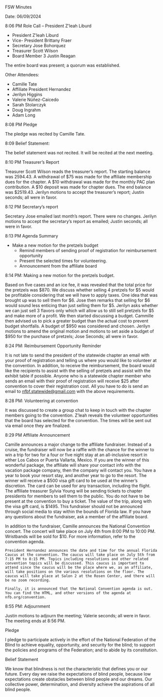 FSW Minutes

Date: 06/09/2024

8:06 PM Role Call – President Z’leah Liburd

* President Z’leah Liburd  
* Vice- President Brittany Fraer  
* Secretary Jose Bohorquez  
* Treasurer Scott Wilson  
* Board Member 3 Justin Reagan

The entire board was present; a quorum was established.

Other Attendees:

* Camille Tate  
* Affiliate President Hernandez  
* Jerilyn Higgins  
* Valerie Núñez-Caicedo  
* Sarah Stolarczyk  
* Doug Ingrahm  
* Adam Long

8:08 PM Pledge

The pledge was recited by Camille Tate.

8:09 Belief Statement:

The belief statement was not recited. It will be recited at the next meeting.

8:10 PM Treasurer’s Report

Treasurer Scott Wilson reads the treasurer’s report. The starting balance was 2594.43. A withdrawal of $75 was made for the affiliate membership dues for the chapter. A $10 withdrawal was made for the monthly PAC plan contribution. A $10 deposit was made for chapter dues. The end balance was $2519.43. Jerilyn motions to accept the treasurer’s report; Justin seconds; all were in favor.

8:12 PM Secretary’s report

Secretary Jose emailed last month’s report. There were no changes. Jerilyn motions to accept the secretary’s report as emailed; Justin seconds; all were in favor.

8:13 PM Agenda Summary

* Make a new motion for the pretzels budget  
  * Remind members of sending proof of registration for reimbursement opportunity  
  * Present the selected times for volunteering.  
  * Announcement from the affiliate board

8:14 PM: Making a new motion for the pretzels budget.

Based on five cases and an ice fee, it was revealed that the total price for the pretzels was $870. We discuss whether selling 4 pretzels for $5 would be profitable considering that we will have to apply taxes. One idea that was brought up was to sell them for $6. Jose then remarks that selling for $6 would sound less enticing than just selling them for $5. Jerilyn asks whether we can just sell 3 flavors only which will allow us to still sell pretzels for $5 and make more of a profit. We then started discussing a budget. Cammille then advised us to pick a greater budget than the actual cost to prevent budget shortfalls. A budget of $950 was considered and chosen. Jerilyn motions to amend the original motion and motions to set aside a budget of $950 for the purchase of pretzels; Jose Seconds; all were in favor.

8:24 PM: Reimbursement Opportunity Reminder

It is not late to send the president of the statewide chapter an email with your proof of registration and telling us where you would like to volunteer at the convention. In addition, to receive the reimbursement, the board would like the recipients to assist with the selling of pretzels and assist with the exhibit table if possible. Anyone who is a statewide chapter member who sends an email with their proof of registration will receive $25 after convention to cover their registration cost. All you have to do is send an email to [nfbf.statewide@gmail.com](mailto:nfbf.statewide@gmail.com) with the above requirements.

8:28 PM: Volunteering at convention

It was discussed to create a group chat to keep in touch with the chapter members going to the convention. Z’leah reveals the volunteer opportunities that the board has selected for the convention. The times will be sent out via email once they are finalized.

8:29 PM Affiliate Announcement

Camille announces a major change to the affiliate fundraiser. Instead of a cruise, the fundraiser will now be a raffle with the chance for the winner to win a trip for two for a four or five night stay at an all-inclusive resort in either Los Cabos or Puerta Vallarta, Mexico. If you are the winner of this wonderful package, the affiliate will share your contact info with the vacation package company, then the company will contact you. You have a year to book your resort stay, and another year to go to the resort. The winner will receive a $500 visa gift card to be used at the winner’s discretion. The card can be used for any transaction, including the flight. The affiliate treasurer Sylvia Young will be sending tickets to chapter presidents for members to sell them to the public. You do not have to be present at the convention to buy a ticket. The value of the trip, along with the visa gift card, is $1495. This fundraiser should not be announced through social media to stay within the bounds of Florida law. If you have any questions about the fundraiser, ask a member of the affiliate board.

In addition to the fundraiser, Camille announces the National Convention concert. The concert will take place on July 4th from 8:00 PM to 10:00 PM. Wristbands will be sold for $10. For more information, refer to the convention agenda.

	President Hernandez announces the date and time for the annual Florida Caucus at the convention. The caucus will take place on July 5th from 7:15 PM to 8:15 PM. Topics including resolutions and other related convention topics will be discussed. This caucus is important to attend since the caucus will be the place where we, as an affiliate, will take positions on the various resolutions on the floor. The caucus will take place at Salon 2 at the Rosen Center, and there will be no zoom recording.

	Finally, it is announced that the National Convention agenda is out. You can find the HTML, and other versions of the agenda at nfb.org/convention.

8:55 PM: Adjournment

Justin motions to adjourn the meeting; Valerie seconds; all were in favor. The meeting ends at 8:56 PM.

Pledge

I pledge to participate actively in the effort of the National Federation of the Blind to achieve equality, opportunity, and security for the blind; to support the policies and programs of the Federation; and to abide by its constitution.

Belief Statement

We know that blindness is not the characteristic that defines you or our future. Every day we raise the expectations of blind people, because low expectations create obstacles between blind people and our dreams. Our collective power, determination, and diversity achieve the aspirations of all blind people.

